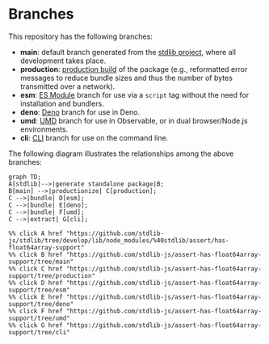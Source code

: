 <!--

@license Apache-2.0

Copyright (c) 2023 The Stdlib Authors.

Licensed under the Apache License, Version 2.0 (the "License");
you may not use this file except in compliance with the License.
You may obtain a copy of the License at

    http://www.apache.org/licenses/LICENSE-2.0

Unless required by applicable law or agreed to in writing, software
distributed under the License is distributed on an "AS IS" BASIS,
WITHOUT WARRANTIES OR CONDITIONS OF ANY KIND, either express or implied.
See the License for the specific language governing permissions and
limitations under the License.

-->

# Branches

This repository has the following branches:

-   **main**: default branch generated from the [stdlib project][stdlib-url], where all development takes place.
-   **production**: [production build][production-url] of the package (e.g., reformatted error messages to reduce bundle sizes and thus the number of bytes transmitted over a network).
-   **esm**: [ES Module][esm-url] branch for use via a `script` tag without the need for installation and bundlers.
-   **deno**: [Deno][deno-url] branch for use in Deno.
-   **umd**: [UMD][umd-url] branch for use in Observable, or in dual browser/Node.js environments.
-   **cli**: [CLI][cli-url] branch for use on the command line.

The following diagram illustrates the relationships among the above branches:

```mermaid
graph TD;
A[stdlib]-->|generate standalone package|B;
B[main] -->|productionize| C[production];
C -->|bundle| D[esm];
C -->|bundle| E[deno];
C -->|bundle| F[umd];
C -->|extract| G[cli];

%% click A href "https://github.com/stdlib-js/stdlib/tree/develop/lib/node_modules/%40stdlib/assert/has-float64array-support"
%% click B href "https://github.com/stdlib-js/assert-has-float64array-support/tree/main"
%% click C href "https://github.com/stdlib-js/assert-has-float64array-support/tree/production"
%% click D href "https://github.com/stdlib-js/assert-has-float64array-support/tree/esm"
%% click E href "https://github.com/stdlib-js/assert-has-float64array-support/tree/deno"
%% click F href "https://github.com/stdlib-js/assert-has-float64array-support/tree/umd"
%% click G href "https://github.com/stdlib-js/assert-has-float64array-support/tree/cli"
```

[stdlib-url]: https://github.com/stdlib-js/stdlib/tree/develop/lib/node_modules/%40stdlib/assert/has-float64array-support
[production-url]: https://github.com/stdlib-js/assert-has-float64array-support/tree/production
[deno-url]: https://github.com/stdlib-js/assert-has-float64array-support/tree/deno
[umd-url]: https://github.com/stdlib-js/assert-has-float64array-support/tree/umd
[esm-url]: https://github.com/stdlib-js/assert-has-float64array-support/tree/esm
[cli-url]: https://github.com/stdlib-js/assert-has-float64array-support/tree/cli